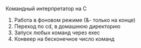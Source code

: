 Командный интерпретатор на C
1. Работа в фоновом режиме (&- только на конце)
2. Переход по cd, в домашнюю директорию
3. Запуск любых команд через exec
4. Конвеер на бесконечное число команд
